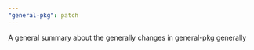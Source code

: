 ```yaml
---
"general-pkg": patch
---
```


A general summary about the generally changes in general-pkg generally

